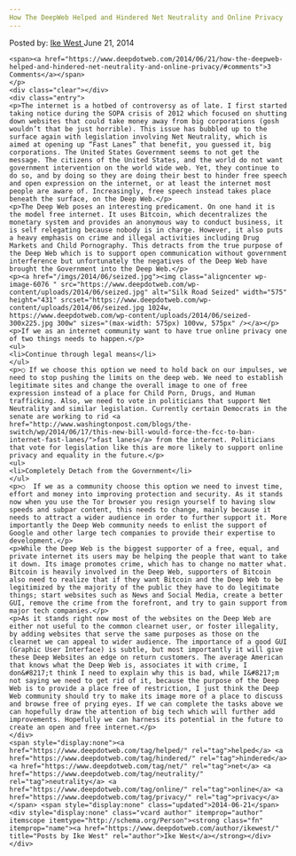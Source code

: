 ```yaml
---
How The DeepWeb Helped and Hindered Net Neutrality and Online Privacy
---
```

<article class="post-listing post-6075 post type-post status-publish format-standard has-post-thumbnail hentry  tag-helped tag-hindered tag-net tag-neutrality tag-online tag-privacy">
    <div class="post-inner">
        <span>Posted by: <a href="https://www.deepdotweb.com/author/ikewest/" title="">Ike West </a></span>
    <span>June 21, 2014</span>
    
    <span><a href="https://www.deepdotweb.com/2014/06/21/how-the-deepweb-helped-and-hindered-net-neutrality-and-online-privacy/#comments">3 Comments</a></span>
    </p>
    <div class="clear"></div>
    <div class="entry">
    <p>The internet is a hotbed of controversy as of late. I first started taking notice during the SOPA crisis of 2012 which focused on shutting down websites that could take money away from big corporations (gosh wouldn’t that be just horrible). This issue has bubbled up to the surface again with legislation involving Net Neutrality, which is aimed at opening up “Fast Lanes” that benefit, you guessed it, big corporations. The United States Government seems to not get the message. The citizens of the United States, and the world do not want government intervention on the world wide web. Yet, they continue to do so, and by doing so they are doing their best to hinder free speech and open expression on the internet, or at least the internet most people are aware of. Increasingly, free speech instead takes place beneath the surface, on the Deep Web.</p>
    <p>The Deep Web poses an interesting predicament. On one hand it is the model free internet. It uses Bitcoin, which decentralizes the monetary system and provides an anonymous way to conduct business, it is self relegating because nobody is in charge. However, it also puts a heavy emphasis on crime and illegal activities including Drug Markets and Child Pornography. This detracts from the true purpose of the Deep Web which is to support open communication without government interference but unfortunately the negatives of the Deep Web have brought the Government into the Deep Web.</p>
    <p><a href="/imgs/2014/06/seized.jpg"><img class="aligncenter wp-image-6076 " src="https://www.deepdotweb.com/wp-content/uploads/2014/06/seized.jpg" alt="Silk Road Seized" width="575" height="431" srcset="https://www.deepdotweb.com/wp-content/uploads/2014/06/seized.jpg 1024w, https://www.deepdotweb.com/wp-content/uploads/2014/06/seized-300x225.jpg 300w" sizes="(max-width: 575px) 100vw, 575px" /></a></p>
    <p>If we as an internet community want to have true online privacy one of two things needs to happen.</p>
    <ul>
    <li>Continue through legal means</li>
    </ul>
    <p>○ If we choose this option we need to hold back on our impulses, we need to stop pushing the limits on the deep web. We need to establish legitimate sites and change the overall image to one of free expression instead of a place for Child Porn, Drugs, and Human trafficking. Also, we need to vote in politicians that support Net Neutrality and similar legislation. Currently certain Democrats in the senate are working to rid <a href="http://www.washingtonpost.com/blogs/the-switch/wp/2014/06/17/this-new-bill-would-force-the-fcc-to-ban-internet-fast-lanes/">fast lanes</a> from the internet. Politicians that vote for legislation like this are more likely to support online privacy and equality in the future.</p>
    <ul>
    <li>Completely Detach from the Government</li>
    </ul>
    <p>○  If we as a community choose this option we need to invest time, effort and money into improving protection and security. As it stands now when you use the Tor browser you resign yourself to having slow speeds and subpar content, this needs to change, mainly because it needs to attract a wider audience in order to further support it. More importantly the Deep Web community needs to enlist the support of Google and other large tech companies to provide their expertise to development.</p>
    <p>While the Deep Web is the biggest supporter of a free, equal, and private internet its users may be helping the people that want to take it down. Its image promotes crime, which has to change no matter what. Bitcoin is heavily involved in the Deep Web, supporters of Bitcoin also need to realize that if they want Bitcoin and the Deep Web to be legitimized by the majority of the public they have to do legitimate things; start websites such as News and Social Media, create a better GUI, remove the crime from the forefront, and try to gain support from major tech companies.</p>
    <p>As it stands right now most of the websites on the Deep Web are either not useful to the common clearnet user, or foster illegality, by adding websites that serve the same purposes as those on the clearnet we can appeal to wider audience. The importance of a good GUI (Graphic User Interface) is subtle, but most importantly it will give these Deep Websites an edge on return customers. The average American that knows what the Deep Web is, associates it with crime, I don&#8217;t think I need to explain why this is bad, while I&#8217;m not saying we need to get rid of it, because the purpose of the Deep Web is to provide a place free of restriction, I just think the Deep Web community should try to make its image more of a place to discuss and browse free of prying eyes. If we can complete the tasks above we can hopefully draw the attention of big tech which will further add improvements. Hopefully we can harness its potential in the future to create an open and free internet.</p>
    </div>
    <span style="display:none"><a href="https://www.deepdotweb.com/tag/helped/" rel="tag">helped</a> <a href="https://www.deepdotweb.com/tag/hindered/" rel="tag">hindered</a> <a href="https://www.deepdotweb.com/tag/net/" rel="tag">net</a> <a href="https://www.deepdotweb.com/tag/neutrality/" rel="tag">neutrality</a> <a href="https://www.deepdotweb.com/tag/online/" rel="tag">online</a> <a href="https://www.deepdotweb.com/tag/privacy/" rel="tag">privacy</a></span> <span style="display:none" class="updated">2014-06-21</span>
    <div style="display:none" class="vcard author" itemprop="author" itemscope itemtype="http://schema.org/Person"><strong class="fn" itemprop="name"><a href="https://www.deepdotweb.com/author/ikewest/" title="Posts by Ike West" rel="author">Ike West</a></strong></div>
    </div>
</article>


